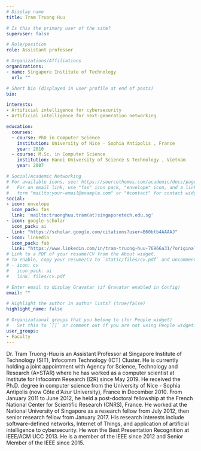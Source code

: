 ```yaml
---
# Display name
title: Tram Truong Huu

# Is this the primary user of the site?
superuser: false

# Role/position
role: Assistant professor

# Organizations/Affiliations
organizations:
- name: Singapore Institute of Technology
  url: ""

# Short bio (displayed in user profile at end of posts)
bio: 

interests:
- Artificial intelligence for cybersecurity
- Artificial intelligence for next-generation networking

education:
  courses:
  - course: PhD in Computer Science
    institution: University of Nice - Sophia Antipolis , France
    year: 2010
  - course: M.Sc. in Computer Science
    institution: Hanoi University of Science & Technology , Vietnam
    year: 2007

# Social/Academic Networking
# For available icons, see: https://sourcethemes.com/academic/docs/page-builder/#icons
#   For an email link, use "fas" icon pack, "envelope" icon, and a link in the
#   form "mailto:your-email@example.com" or "#contact" for contact widget.
social:
- icon: envelope
  icon_pack: fas
  link: 'mailto:truonghuu.tram(at)singaporetech.edu.sg'
- icon: google-scholar
  icon_pack: ai
  link: "https://scholar.google.com/citations?user=B60btb4AAAAJ"
- icon: linkedin
  icon_pack: fab
  link: "https://www.linkedin.com/in/tram-truong-huu-76966a31/?originalSubdomain=sg"
# Link to a PDF of your resume/CV from the About widget.
# To enable, copy your resume/CV to `static/files/cv.pdf` and uncomment the lines below.
# - icon: cv
#   icon_pack: ai
#   link: files/cv.pdf

# Enter email to display Gravatar (if Gravatar enabled in Config)
email: ""

# Highlight the author in author lists? (true/false)
highlight_name: false

# Organizational groups that you belong to (for People widget)
#   Set this to `[]` or comment out if you are not using People widget.
user_groups:
- Faculty
---
```


Dr. Tram Truong-Huu is an Assistant Professor at Singapore Institute of Technology (SIT), Infocomm Technology (ICT) Cluster. He is currently holding a joint appointment with Agency for Science, Technology and Research (A*STAR) where he has worked as a computer scientist at Institute for Infocomm Research (I2R) since May 2019. He received the Ph.D. degree in computer science from the University of Nice - Sophia Antipolis (now Côte d'Azur University), France in December 2010. From January 2011 to June 2012, he held a post-doctoral fellowship at the French National Center for Scientific Research (CNRS), France. He worked at the National University of Singapore as a research fellow from July 2012, then senior research fellow from January 2017. His research interests include software-defined networks, Internet of Things, and application of artificial intelligence to cybersecurity. He won the Best Presentation Recognition at IEEE/ACM UCC 2013. He is a member of the IEEE since 2012 and Senior Member of the IEEE since 2015.
